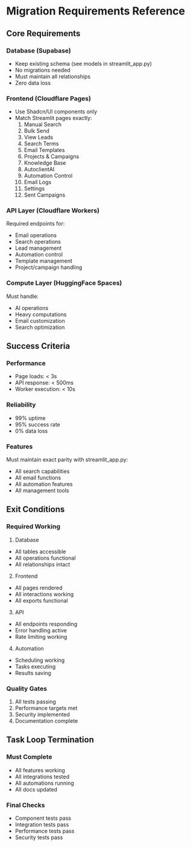 # Migration Requirements Reference

## Core Requirements

### Database (Supabase)
- Keep existing schema (see models in streamlit_app.py)
- No migrations needed
- Must maintain all relationships
- Zero data loss

### Frontend (Cloudflare Pages)
- Use Shadcn/UI components only
- Match Streamlit pages exactly:
  1. Manual Search
  2. Bulk Send
  3. View Leads
  4. Search Terms
  5. Email Templates
  6. Projects & Campaigns
  7. Knowledge Base
  8. AutoclientAI
  9. Automation Control
  10. Email Logs
  11. Settings
  12. Sent Campaigns

### API Layer (Cloudflare Workers)
Required endpoints for:
- Email operations
- Search operations
- Lead management
- Automation control
- Template management
- Project/campaign handling

### Compute Layer (HuggingFace Spaces)
Must handle:
- AI operations
- Heavy computations
- Email customization
- Search optimization

## Success Criteria

### Performance
- Page loads: < 3s
- API response: < 500ms
- Worker execution: < 10s

### Reliability
- 99% uptime
- 95% success rate
- 0% data loss

### Features
Must maintain exact parity with streamlit_app.py:
- All search capabilities
- All email functions
- All automation features
- All management tools

## Exit Conditions

### Required Working
1. Database
- All tables accessible
- All operations functional
- All relationships intact

2. Frontend
- All pages rendered
- All interactions working
- All exports functional

3. API
- All endpoints responding
- Error handling active
- Rate limiting working

4. Automation
- Scheduling working
- Tasks executing
- Results saving

### Quality Gates
1. All tests passing
2. Performance targets met
3. Security implemented
4. Documentation complete

## Task Loop Termination

### Must Complete
- All features working
- All integrations tested
- All automations running
- All docs updated

### Final Checks
- Component tests pass
- Integration tests pass
- Performance tests pass
- Security tests pass
